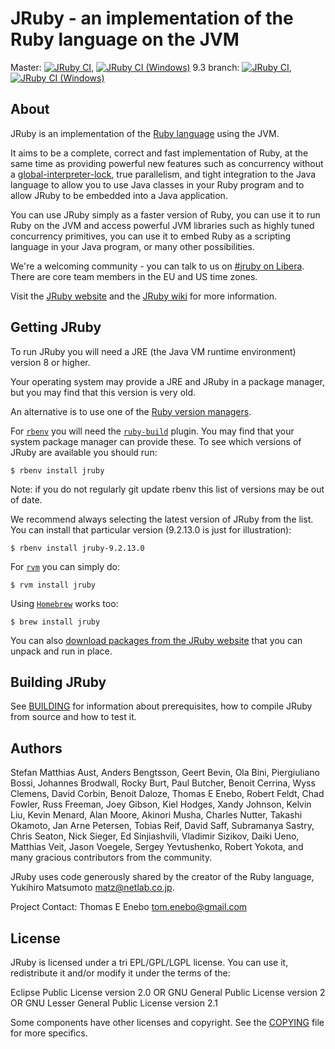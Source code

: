 # JRuby - an implementation of the Ruby language on the JVM

Master: [![JRuby CI](https://github.com/jruby/jruby/actions/workflows/ci.yml/badge.svg)](https://github.com/jruby/jruby/actions/workflows/ci.yml), [![JRuby CI (Windows)](https://github.com/jruby/jruby/actions/workflows/ci-windows.yml/badge.svg)](https://github.com/jruby/jruby/actions/workflows/ci-windows.yml)
9.3 branch: [![JRuby CI](https://github.com/jruby/jruby/actions/workflows/ci.yml/badge.svg?branch=jruby-9.3)](https://github.com/jruby/jruby/actions/workflows/ci.yml), [![JRuby CI (Windows)](https://github.com/jruby/jruby/actions/workflows/ci-windows.yml/badge.svg?branch=jruby-9.3)](https://github.com/jruby/jruby/actions/workflows/ci-windows.yml)

## About

JRuby is an implementation of the [Ruby language](http://www.ruby-lang.org)
using the JVM.

It aims to be a complete, correct and fast implementation of Ruby, at the same
time as providing powerful new features such as concurrency without a
[global-interpreter-lock](http://en.wikipedia.org/wiki/Global_Interpreter_Lock),
true parallelism, and tight integration to the Java language to allow you to
use Java classes in your Ruby program and to allow JRuby to be embedded into a
Java application.

You can use JRuby simply as a faster version of Ruby, you can use it to run Ruby
on the JVM and access powerful JVM libraries such as highly tuned concurrency
primitives, you can use it to embed Ruby as a scripting language in your Java
program, or many other possibilities.

We're a welcoming community - you can talk to us on [#jruby on Libera](https://libera.chat/).
There are core team members in the EU and US time zones.

Visit the [JRuby website](https://www.jruby.org/) and the [JRuby wiki](https://github.com/jruby/jruby/wiki)
for more information.

## Getting JRuby

To run JRuby you will need a JRE (the Java VM runtime environment) version 8 or higher.

Your operating system may provide a JRE and JRuby in a package manager, but you may find that this
version is very old.

An alternative is to use one of the [Ruby version managers](https://www.ruby-lang.org/en/documentation/installation/#managers).

For [`rbenv`](https://github.com/sstephenson/rbenv) you will need the
[`ruby-build`](https://github.com/sstephenson/ruby-build) plugin. You may find that your system
package manager can provide these. To see which versions of JRuby are available you should run:

```
$ rbenv install jruby
```

Note: if you do not regularly git update rbenv this list of versions may be out of date.

We recommend always selecting the latest version of JRuby from the list. 
You can install that particular version (9.2.13.0 is just for illustration):


```
$ rbenv install jruby-9.2.13.0
```

For [`rvm`](https://rvm.io) you can simply do:

```
$ rvm install jruby
```

Using [`Homebrew`](https://brew.sh/) works too:

```
$ brew install jruby
```

You can also [download packages from the JRuby website](https://www.jruby.org/download) that
you can unpack and run in place.

## Building JRuby

See [BUILDING](BUILDING.md) for information about prerequisites, how to compile JRuby from source
and how to test it.

## Authors

Stefan Matthias Aust, Anders Bengtsson, Geert Bevin, Ola Bini,
 Piergiuliano Bossi, Johannes Brodwall, Rocky Burt, Paul Butcher,
 Benoit Cerrina, Wyss Clemens, David Corbin, Benoit Daloze, Thomas E Enebo,
 Robert Feldt, Chad Fowler, Russ Freeman, Joey Gibson, Kiel Hodges,
 Xandy Johnson, Kelvin Liu, Kevin Menard, Alan Moore, Akinori Musha,
 Charles Nutter, Takashi Okamoto, Jan Arne Petersen, Tobias Reif, David Saff,
 Subramanya Sastry, Chris Seaton, Nick Sieger, Ed Sinjiashvili, Vladimir Sizikov,
 Daiki Ueno, Matthias Veit, Jason Voegele, Sergey Yevtushenko, Robert Yokota,
   and many gracious contributors from the community.

JRuby uses code generously shared by the creator of the Ruby language,
Yukihiro Matsumoto <matz@netlab.co.jp>.

Project Contact: Thomas E Enebo <tom.enebo@gmail.com>

## License

JRuby is licensed under a tri EPL/GPL/LGPL license. You can use it,
redistribute it and/or modify it under the terms of the:

  Eclipse Public License version 2.0
    OR
  GNU General Public License version 2
    OR
  GNU Lesser General Public License version 2.1

Some components have other licenses and copyright. See the [COPYING](COPYING)
file for more specifics.
